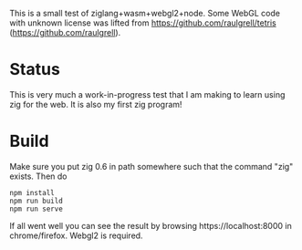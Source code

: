 This is a small test of ziglang+wasm+webgl2+node.
Some WebGL code with unknown license was lifted from https://github.com/raulgrell/tetris (https://github.com/raulgrell).

# Status

This is very much a work-in-progress test that I am making to learn using zig for the web.
It is also my first zig program!

# Build

Make sure you put zig 0.6 in path somewhere such that the command "zig" exists. Then do

```
npm install
npm run build
npm run serve
```

If all went well you can see the result by browsing https://localhost:8000 in chrome/firefox.
Webgl2 is required.
